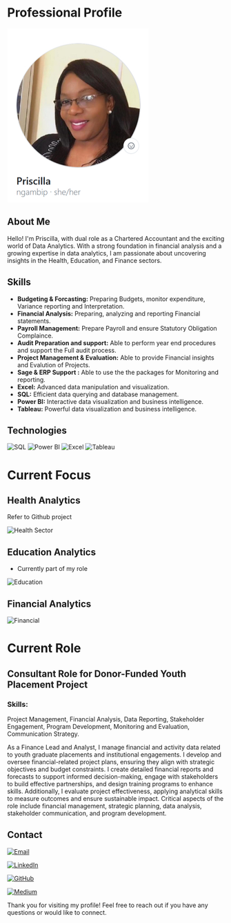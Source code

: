 # Professional Profile


![priscilla](https://github.com/ngambip/Top-uk-Youtubers-2024.githu.io/blob/main/Assets/Images/Profile_pic.png?raw=true)



## About Me

Hello! I'm Priscilla, with dual role  as a Chartered Accountant and the  exciting world of Data Analytics. With a strong foundation in financial analysis and a growing expertise in data analytics, I am passionate about uncovering insights in the Health, Education, and Finance sectors.

## Skills
- **Budgeting & Forcasting:** Preparing Budgets, monitor expenditure, Variance reporting and Interpretation.
- **Financial Analysis:** Preparing, analyzing  and reporting Financial statements.
- **Payroll Management:** Prepare Payroll and ensure Statutory Obligation Complaince.
- **Audit Preparation and support:** Able to perform year end procedures and support the Full audit process.
- **Project Management & Evaluation:** Able to provide Financial insights and Evalution of Projects.
- **Sage & ERP Support :** Able to use the the packages for Monitoring and reporting.
- **Excel:** Advanced data manipulation and visualization.
- **SQL:** Efficient data querying and database management.
- **Power BI:** Interactive data visualization and business intelligence.
- **Tableau:** Powerful data visualization and business intelligence.



## Technologies
![SQL](https://img.shields.io/badge/-TSQL-007ACC?style=flat-square&logo=microsoft-sql-server&logoColor=white)
![Power BI](https://img.shields.io/badge/-Power%20BI-F2C811?style=flat-square&logo=power-bi&logoColor=white)
![Excel](https://img.shields.io/badge/-Excel-217346?style=flat-square&logo=microsoft-excel&logoColor=white)
![Tableau](https://img.shields.io/badge/-Tableau-E97627?style=flat-square&logo=Tableau&logoColor=white)



# Current Focus


## Health Analytics

Refer to Github project



![Health Sector](https://github.com/ngambip/Top-uk-Youtubers-2024.githu.io/blob/main/Assets/Images/Hospital_Analytics.jpg?raw=true)


## Education Analytics
-  Currently part of my role

![Education](https://github.com/ngambip/Top-uk-Youtubers-2024.githu.io/blob/main/Assets/Images/Education_Analytics.jpg?raw=true)


## Financial Analytics


![Financial](https://github.com/ngambip/Top-uk-Youtubers-2024.githu.io/blob/main/Assets/Images/Finance_Analytics.jpg?raw=true)



# Current Role

## Consultant Role for Donor-Funded Youth Placement Project

### Skills: 
Project Management, Financial Analysis, Data Reporting, Stakeholder Engagement, Program Development, Monitoring and Evaluation, Communication Strategy.

As a Finance Lead and Analyst, I manage financial and activity data related to youth graduate placements and institutional engagements. I develop and oversee financial-related project plans, ensuring they align with strategic objectives and budget constraints. I create detailed financial reports and forecasts to support informed decision-making, engage with stakeholders to build effective partnerships, and design training programs to enhance skills. Additionally, I evaluate project effectiveness, applying analytical skills to measure outcomes and ensure sustainable impact. Critical aspects of the role include financial management, strategic planning, data analysis, stakeholder communication, and program development.



## Contact 

[![Email](https://img.shields.io/badge/Email-D14836?style=flat&logo=gmail&logoColor=white)](mailto:ngambipriscilla@yahoo.com)
  
[![LinkedIn](https://img.shields.io/badge/LinkedIn-0077B5?style=flat&logo=linkedin&logoColor=white)](https://www.linkedin.com/in/priscilla-ngambi/)

[![GitHub](https://img.shields.io/badge/GitHub-181717?style=flat&logo=github&logoColor=white)](https://github.com/ngambip)

[![Medium](https://img.shields.io/badge/Medium-00AB6C?style=flat&logo=medium&logoColor=white)](https://medium.com/@ngambipriscilla)







Thank you for visiting my profile! Feel free to reach out if you have any questions or would like to connect.


